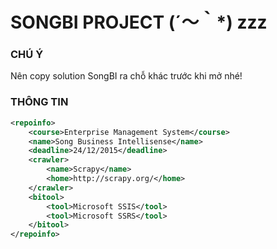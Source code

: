# SONGBI PROJECT (´〜｀*) zzz
### CHÚ Ý
Nên copy solution SongBI ra chỗ khác trước khi mở nhé!
### THÔNG TIN
```xml
<repoinfo>
	<course>Enterprise Management System</course>
	<name>Song Business Intellisense</name>
	<deadline>24/12/2015</deadline>
	<crawler>
		<name>Scrapy</name>
		<home>http://scrapy.org/</home>
	</crawler>
	<bitool>
		<tool>Microsoft SSIS</tool>
		<tool>Microsoft SSRS</tool>
	</bitool>
</repoinfo>
```
